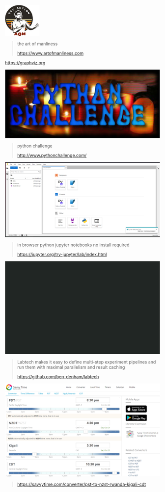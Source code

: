 



![artofmanliness.com.png](useful_sites_media%2Fartofmanliness.com.png)
> the art of manliness
> 
> https://www.artofmanliness.com


https://graphviz.org

![](useful_sites_media\python_challenge_logo.jpg)
> python challenge
>  
> http://www.pythonchallenge.com/

![jupyter_lite_img.png](useful_sites_media%2Fjupyter_lite_img.png)
> in browser python jupyter notebooks no install required
> 
> https://jupyter.org/try-jupyter/lab/index.html

![ben-denham_labtech.gif](useful_sites_media%2Fben-denham_labtech.gif)
> Labtech makes it easy to define multi-step experiment pipelines and run them with maximal parallelism and result caching
> 
> https://github.com/ben-denham/labtech

![savvytime.com.png](useful_sites_media%2Fsavvytime.com.png)
> https://savvytime.com/converter/pst-to-nzst-rwanda-kigali-cdt
> 
> 

